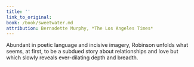 ```yaml
---
title: ''
link_to_original:
book: /book/sweetwater.md
attribution: Bernadette Murphy, *The Los Angeles Times*
---
```

Abundant in poetic language and incisive imagery, Robinson unfolds what seems, at first, to be a subdued story about relationships and love but which slowly reveals ever-dilating depth and breadth.

